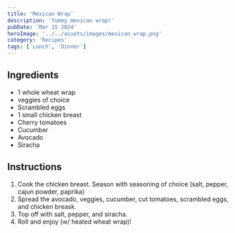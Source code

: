 ```yaml
---
title: 'Mexican Wrap'
description: 'Yummy mexican wrap!'
pubDate: 'Mar 15 2024'
heroImage: '../../assets/images/mexican_wrap.png'
category: 'Recipes'
tags: ['Lunch', 'Dinner']
---
```


## Ingredients

- 1 whole wheat wrap
- veggies of choice
- Scrambled eggs
- 1 small chicken breast
- Cherry tomatoes
- Cucumber
- Avocado
- Siracha

## Instructions

1. Cook the chicken breast. Season with seasoning of choice (salt, pepper, cajun powder, paprika)
2. Spread the avocado, veggies, cucumber, cut tomatoes, scrambled eggs, and chicken breask.
3. Top off with salt, pepper, and siracha.
4. Roll and enjoy (w/ heated wheat wrap)!
